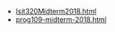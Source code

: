 * [Isit320Midterm2018.html](Isit320Midterm2018.html)
* [prog109-midterm-2018.html](prog109-midterm-2018.html)